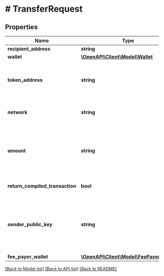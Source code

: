 # # TransferRequest

## Properties

Name | Type | Description | Notes
------------ | ------------- | ------------- | -------------
**recipient_address** | **string** | The public key address of the recipient to whom you want to send a token or NFT |
**wallet** | [**\OpenAPI\Client\Model\Wallet**](Wallet.md) |  | [optional]
**token_address** | **string** | If you&#39;re transfering an NFT, supply the &#x60;mint&#x60; (the address of the mint) for the &#x60;token_address&#x60;. If you&#39;re transfering a token, supply the token address found on the explorer (e.g., see &#x60;SRMuApVNdxXokk5GT7XD5cUUgXMBCoAz2LHeuAoKWRt&#x60; for &lt;a href&#x3D;\&quot;https://explorer.solana.com/address/SRMuApVNdxXokk5GT7XD5cUUgXMBCoAz2LHeuAoKWRt\&quot; target&#x3D;\&quot;_blank\&quot;&gt;Serum Token&lt;/a&gt;) for the &#x60;token_address&#x60;. If you&#39;re transferring SOL, do not supply a value for &#x60;token_address&#x60;. | [optional]
**network** | **string** |  | [optional] [default to 'devnet']
**amount** | **string** | This value must be a string. What you provide here depends on if you are sending an NFT, an SPL token, or SOL.  - NFT: This must be &#39;1&#39;. - SPL Token: This must be an integer in string format. To convert from what you see on a wallet UI (e.g., 1 ATLAS, 1 USDC) to an integer value, you have to multiply that value by 10^&lt;i&gt;x&lt;/i&gt; where &lt;i&gt;x&lt;/i&gt; is the number of decimals. For example, to transfer 0.2 USDC, if USDC uses 6 decimals, then the amount is 0.2 * 10^6 &#x3D; 200000. You can get the number of decimals for a given SPL token &lt;a href&#x3D;\&quot;#operation/solanaGetSPLToken\&quot;&gt;here&lt;/a&gt;. - SOL: Supply this value denominated in SOL in a string format. This does not need to be an integer. For example, if you want to send 0.0005 SOL, then amount &#x3D; \&quot;0.0005\&quot;. | [optional] [default to '1']
**return_compiled_transaction** | **bool** | If &#x60;false&#x60;, we sign and submit the transaction (&#x60;wallet&#x60; is required in this case; do not provide a value for &#x60;sender_public_key&#x60;).  If &#x60;true&#x60;, we compile the transaction (either &#x60;wallet&#x60; or &#x60;sender_public_key&#x60; is required in this case; do not provide both). | [optional] [default to false]
**sender_public_key** | **string** | To understand the purpose of &#x60;sender_public_key&#x60; first note the following: There are two ways you can complete a transfer transaction: (1) we complete it for you with your &#x60;wallet&#x60; information or (2) we return the raw instruction data that you can sign and submit yourself (no private keys required). When you provide your &#x60;wallet&#x60; authentication, we are able to determine your wallet&#39;s public key, which is the sender public key of the transaction. When you are not providing your &#x60;wallet&#x60; as authentication, we still need the &#x60;sender_public_key&#x60; to be able to return the compiled transaction. Thus, you provide &#x60;sender_public_key&#x60; only if you are not providing &#x60;wallet&#x60; authentication information and you are returning a compiled transaction. You will receive an error if you provide both &#x60;wallet&#x60; and &#x60;sender_public_key&#x60;. You will receive an error if you provide neither &#x60;wallet&#x60; nor &#x60;sender_public_key&#x60;. | [optional] [default to 'null']
**fee_payer_wallet** | [**\OpenAPI\Client\Model\FeePayerWallet**](FeePayerWallet.md) |  | [optional]

[[Back to Model list]](../../README.md#models) [[Back to API list]](../../README.md#endpoints) [[Back to README]](../../README.md)
